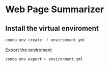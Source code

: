 # Web Page Summarizer

## Install the virtual enviroment

```bash
conda env create -f environment.yml
```

Export the enviroment

```bash
conda env export > environment.yml
```
